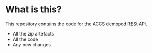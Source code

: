# What is this?

This repository contains the code for the ACCS demopod RESt API.
- All the zip artefacts
- All the code
- Any new changes
